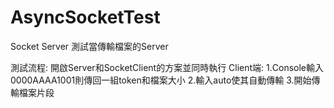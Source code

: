 AsyncSocketTest
===============

Socket Server 測試當傳輸檔案的Server

測試流程:
開啟Server和SocketClient的方案並同時執行
Client端:
1.Console輸入0000AAAA1001則傳回一組token和檔案大小
2.輸入auto使其自動傳輸
3.開始傳輸檔案片段

